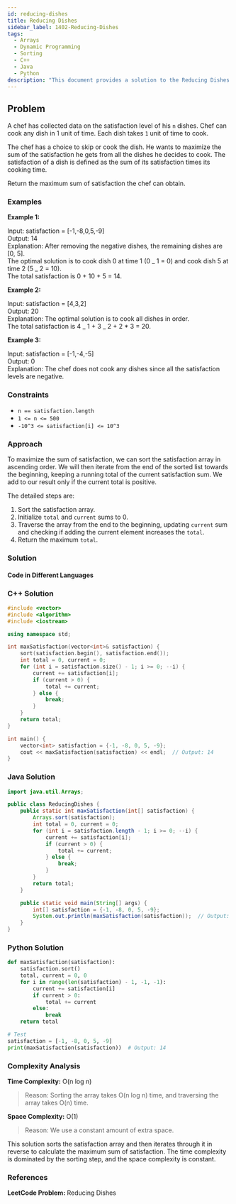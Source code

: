 ```yaml
---
id: reducing-dishes
title: Reducing Dishes
sidebar_label: 1402-Reducing-Dishes
tags:
  - Arrays
  - Dynamic Programming
  - Sorting
  - C++
  - Java
  - Python
description: "This document provides a solution to the Reducing Dishes problem, where we need to maximize the sum of the satisfaction of dishes."
---
```


## Problem

A chef has collected data on the satisfaction level of his `n` dishes. Chef can cook any dish in 1 unit of time. Each dish takes `1` unit of time to cook.

The chef has a choice to skip or cook the dish. He wants to maximize the sum of the satisfaction he gets from all the dishes he decides to cook. The satisfaction of a dish is defined as the sum of its satisfaction times its cooking time.

Return the maximum sum of satisfaction the chef can obtain.

### Examples

**Example 1:**

Input: satisfaction = [-1,-8,0,5,-9]  
Output: 14  
Explanation: After removing the negative dishes, the remaining dishes are [0, 5].  
 The optimal solution is to cook dish 0 at time 1 (0 _ 1 = 0) and cook dish 5 at time 2 (5 _ 2 = 10).  
 The total satisfaction is 0 + 10 + 5 = 14.

**Example 2:**

Input: satisfaction = [4,3,2]  
Output: 20  
Explanation: The optimal solution is to cook all dishes in order.  
 The total satisfaction is 4 _ 1 + 3 _ 2 + 2 \* 3 = 20.

**Example 3:**

Input: satisfaction = [-1,-4,-5]  
Output: 0  
Explanation: The chef does not cook any dishes since all the satisfaction levels are negative.

### Constraints

- `n == satisfaction.length`
- `1 <= n <= 500`
- `-10^3 <= satisfaction[i] <= 10^3`

### Approach

To maximize the sum of satisfaction, we can sort the satisfaction array in ascending order. We will then iterate from the end of the sorted list towards the beginning, keeping a running total of the current satisfaction sum. We add to our result only if the current total is positive.

The detailed steps are:

1. Sort the satisfaction array.
2. Initialize `total` and `current` sums to 0.
3. Traverse the array from the end to the beginning, updating `current` sum and checking if adding the current element increases the `total`.
4. Return the maximum `total`.

### Solution

#### Code in Different Languages

### C++ Solution

```cpp
#include <vector>
#include <algorithm>
#include <iostream>

using namespace std;

int maxSatisfaction(vector<int>& satisfaction) {
    sort(satisfaction.begin(), satisfaction.end());
    int total = 0, current = 0;
    for (int i = satisfaction.size() - 1; i >= 0; --i) {
        current += satisfaction[i];
        if (current > 0) {
            total += current;
        } else {
            break;
        }
    }
    return total;
}

int main() {
    vector<int> satisfaction = {-1, -8, 0, 5, -9};
    cout << maxSatisfaction(satisfaction) << endl;  // Output: 14
}
```

### Java Solution

```java
import java.util.Arrays;

public class ReducingDishes {
    public static int maxSatisfaction(int[] satisfaction) {
        Arrays.sort(satisfaction);
        int total = 0, current = 0;
        for (int i = satisfaction.length - 1; i >= 0; --i) {
            current += satisfaction[i];
            if (current > 0) {
                total += current;
            } else {
                break;
            }
        }
        return total;
    }

    public static void main(String[] args) {
        int[] satisfaction = {-1, -8, 0, 5, -9};
        System.out.println(maxSatisfaction(satisfaction));  // Output: 14
    }
}
```

### Python Solution

```python
def maxSatisfaction(satisfaction):
    satisfaction.sort()
    total, current = 0, 0
    for i in range(len(satisfaction) - 1, -1, -1):
        current += satisfaction[i]
        if current > 0:
            total += current
        else:
            break
    return total

# Test
satisfaction = [-1, -8, 0, 5, -9]
print(maxSatisfaction(satisfaction))  # Output: 14
```

### Complexity Analysis

**Time Complexity:** O(n log n)

> Reason: Sorting the array takes O(n log n) time, and traversing the array takes O(n) time.

**Space Complexity:** O(1)

> Reason: We use a constant amount of extra space.

This solution sorts the satisfaction array and then iterates through it in reverse to calculate the maximum sum of satisfaction. The time complexity is dominated by the sorting step, and the space complexity is constant.

### References

**LeetCode Problem:** Reducing Dishes

